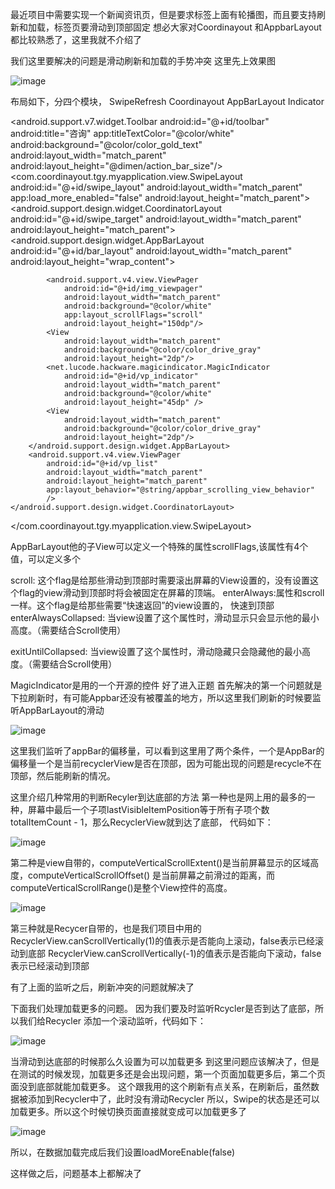 最近项目中需要实现一个新闻资讯页，但是要求标签上面有轮播图，而且要支持刷新和加载，标签页要滑动到顶部固定
想必大家对Coordinayout 和AppbarLayout都比较熟悉了，这里我就不介绍了

我们这里要解决的问题是滑动刷新和加载的手势冲突
这里先上效果图

![image](https://github.com/yanguangtao/coordinayout/raw/master/screenshots/20170227213141140.gif)

布局如下，分四个模块，
SwipeRefresh
Coordinayout
AppBarLayout
Indicator

<?xml version="1.0" encoding="utf-8"?>
<LinearLayout   xmlns:android="http://schemas.android.com/apk/res/android"
    xmlns:app="http://schemas.android.com/apk/res-auto"
    android:layout_height="match_parent"
    android:orientation="vertical"
    android:layout_width="match_parent" >
    <android.support.v7.widget.Toolbar
    android:id="@+id/toolbar"
    android:title="咨询"
    app:titleTextColor="@color/white"
    android:background="@color/color_gold_text"
    android:layout_width="match_parent"
    android:layout_height="@dimen/action_bar_size"/>
<com.coordinayout.tgy.myapplication.view.SwipeLayout
    android:id="@+id/swipe_layout"
    android:layout_width="match_parent"
    app:load_more_enabled="false"
    android:layout_height="match_parent">
    <android.support.design.widget.CoordinatorLayout
        android:id="@+id/swipe_target"
        android:layout_width="match_parent"
        android:layout_height="match_parent">
        <android.support.design.widget.AppBarLayout
            android:id="@+id/bar_layout"
            android:layout_width="match_parent"
            android:layout_height="wrap_content">

            <android.support.v4.view.ViewPager
                android:id="@+id/img_viewpager"
                android:layout_width="match_parent"
                android:background="@color/white"
                app:layout_scrollFlags="scroll"
                android:layout_height="150dp"/>
            <View
                android:layout_width="match_parent"
                android:background="@color/color_drive_gray"
                android:layout_height="2dp"/>
            <net.lucode.hackware.magicindicator.MagicIndicator
                android:id="@+id/vp_indicator"
                android:layout_width="match_parent"
                android:background="@color/white"
                android:layout_height="45dp" />
            <View
                android:layout_width="match_parent"
                android:background="@color/color_drive_gray"
                android:layout_height="2dp"/>
        </android.support.design.widget.AppBarLayout>
        <android.support.v4.view.ViewPager
            android:id="@+id/vp_list"
            android:layout_width="match_parent"
            android:layout_height="match_parent"
            app:layout_behavior="@string/appbar_scrolling_view_behavior"
            />
    </android.support.design.widget.CoordinatorLayout>
</com.coordinayout.tgy.myapplication.view.SwipeLayout>
</LinearLayout>

AppBarLayout他的子View可以定义一个特殊的属性scrollFlags,该属性有4个值，可以定义多个

scroll: 这个flag是给那些滑动到顶部时需要滚出屏幕的View设置的，没有设置这个flag的view滑动到顶部时将会被固定在屏幕的顶端。 
enterAlways:属性和scroll一样。这个flag是给那些需要“快速返回”的view设置的， 快速到顶部
enterAlwaysCollapsed: 当view设置了这个属性时，滑动显示只会显示他的最小高度。（需要结合Scroll使用）

exitUntilCollapsed: 当view设置了这个属性时，滑动隐藏只会隐藏他的最小高度。（需要结合Scroll使用）

MagicIndicator是用的一个开源的控件
好了进入正题
首先解决的第一个问题就是下拉刷新时，有可能Appbar还没有被覆盖的地方，所以这里我们刷新的时候要监听AppBarLayout的滑动

![image](https://github.com/yanguangtao/coordinayout/raw/master/screenshots/QQ截图20170228103908.png)

这里我们监听了appBar的偏移量，可以看到这里用了两个条件，一个是AppBar的偏移量一个是当前recyclerView是否在顶部，因为可能出现的问题是recycle不在顶部，然后能刷新的情况。

这里介绍几种常用的判断Recyler到达底部的方法
第一种也是网上用的最多的一种，屏幕中最后一个子项lastVisibleItemPosition等于所有子项个数totalItemCount - 1，那么RecyclerView就到达了底部， 代码如下：

![image](https://github.com/yanguangtao/coordinayout/raw/master/screenshots/QQ截图20170228104436.png)

第二种是view自带的，computeVerticalScrollExtent()是当前屏幕显示的区域高度，computeVerticalScrollOffset() 是当前屏幕之前滑过的距离，而computeVerticalScrollRange()是整个View控件的高度。

![image](https://github.com/yanguangtao/coordinayout/raw/master/screenshots/QQ截图20170228105026.png)

第三种就是Recycer自带的，也是我们项目中用的
RecyclerView.canScrollVertically(1)的值表示是否能向上滚动，false表示已经滚动到底部
RecyclerView.canScrollVertically(-1)的值表示是否能向下滚动，false表示已经滚动到顶部

有了上面的监听之后，刷新冲突的问题就解决了

下面我们处理加载更多的问题。 因为我们要及时监听Rcycler是否到达了底部，所以我们给Recycler 添加一个滚动监听，代码如下：

![image](https://github.com/yanguangtao/coordinayout/raw/master/screenshots/QQ截图20170228105221.png)



当滑动到达底部的时候那么久设置为可以加载更多
到这里问题应该解决了，但是在测试的时候发现，加载更多还是会出现问题，第一个页面加载更多后，第二个页面没到底部就能加载更多。
这个跟我用的这个刷新有点关系，在刷新后，虽然数据被添加到Recycler中了，此时没有滑动Recycler 所以，Swipe的状态是还可以加载更多。所以这个时候切换页面直接就变成可以加载更多了

![image](https://github.com/yanguangtao/coordinayout/raw/master/screenshots/QQ截图20170228105357.png)

所以，在数据加载完成后我们设置loadMoreEnable(false)


这样做之后，问题基本上都解决了





